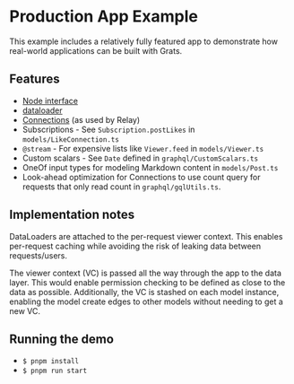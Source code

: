 # Production App Example

This example includes a relatively fully featured app to demonstrate how real-world applications can be built with Grats.

## Features

- [Node interface](https://graphql.org/learn/global-object-identification/)
- [dataloader](https://github.com/graphql/dataloader)
- [Connections](https://relay.dev/graphql/connections.htm) (as used by Relay)
- Subscriptions - See `Subscription.postLikes` in `models/LikeConnection.ts`
- `@stream` - For expensive lists like `Viewer.feed` in `models/Viewer.ts`
- Custom scalars - See `Date` defined in `graphql/CustomScalars.ts`
- OneOf input types for modeling Markdown content in `models/Post.ts`
- Look-ahead optimization for Connections to use count query for requests that only read count in `graphql/gqlUtils.ts`.

## Implementation notes

DataLoaders are attached to the per-request viewer context. This enables per-request caching while avoiding the risk of leaking data between requests/users.

The viewer context (VC) is passed all the way through the app to the data layer. This would enable permission checking to be defined as close to the data as possible. Additionally, the VC is stashed on each model instance, enabling the model create edges to other models without needing to get a new VC.

## Running the demo

- `$ pnpm install`
- `$ pnpm run start`

